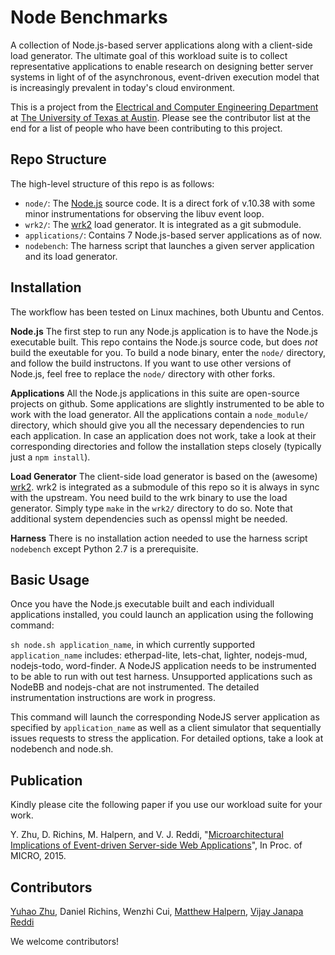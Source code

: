 # Node Benchmarks
A collection of Node.js-based server applications along with a client-side load generator. The ultimate goal of this workload suite is to collect representative applications to enable research on designing better server systems in light of of the asynchronous, event-driven execution model that is increasingly prevalent in today's cloud environment.

This is a project from the [Electrical and Computer Engineering Department](http://www.ece.utexas.edu/) at [The University of Texas at Austin](http://www.utexas.edu/). Please see the contributor list at the end for a list of people who have been contributing to this project.

## Repo Structure
The high-level structure of this repo is as follows:

* `node/`: The [Node.js](https://github.com/nodejs/node) source code. It is a direct fork of v.10.38 with some minor instrumentations for observing the libuv event loop.
* `wrk2/`: The [wrk2](https://github.com/giltene/wrk2) load generator. It is integrated as a git submodule.
* `applications/`: Contains 7 Node.js-based server applications as of now.
* `nodebench`: The harness script that launches a given server application and its load generator.

## Installation
The workflow has been tested on Linux machines, both Ubuntu and Centos.

**Node.js** The first step to run any Node.js application is to have the Node.js executable built. This repo contains the Node.js source code, but does *not* build the exeutable for you. To build a node binary, enter the `node/` directory, and follow the build instructons. If you want to use other versions of Node.js, feel free to replace the `node/` directory with other forks.

**Applications** All the Node.js applications in this suite are open-source projects on github. Some applications are slightly instrumented to be able to work with the load generator. All the applications contain a `node_module/` directory, which should give you all the necessary dependencies to run each application. In case an application does not work, take a look at their corresponding directories and follow the installation steps closely (typically just a `npm install`).

**Load Generator** The client-side load generator is based on the (awesome) [wrk2](https://github.com/giltene/wrk2). wrk2 is integrated as a submodule of this repo so it is always in sync with the upstream. You need build to the wrk binary to use the load generator. Simply type `make` in the `wrk2/` directory to do so. Note that additional system dependencies such as openssl might be needed.

**Harness** There is no installation action needed to use the harness script `nodebench` except Python 2.7 is a prerequisite.

## Basic Usage
Once you have the Node.js executable built and each individuall applications installed, you could launch an application using the following command:

`sh node.sh application_name`, in which currently supported `application_name` includes: etherpad-lite, lets-chat, lighter, nodejs-mud, nodejs-todo, word-finder. A NodeJS application needs to be instrumented to be able to run with out test harness. Unsupported applications such as NodeBB and nodejs-chat are not instrumented. The detailed instrumentation instructions are work in progress.

This command will launch the corresponding NodeJS server application as specified by `application_name` as well as a client simulator that sequentially issues requests to stress the application. For detailed options, take a look at nodebench and node.sh.

## Publication
Kindly please cite the following paper if you use our workload suite for your work.

Y. Zhu, D. Richins, M. Halpern, and V. J. Reddi, "[Microarchitectural Implications of Event-driven Server-side Web Applications](http://yuhaozhu.com/pubs/micro15.pdf)", In Proc. of MICRO, 2015.

## Contributors
[Yuhao Zhu](http://yuhaozhu.com/), Daniel Richins, Wenzhi Cui, [Matthew Halpern](http://matthewhalpern.com/), [Vijay Janapa Reddi](http://3nity.io/~vj/)

We welcome contributors!
